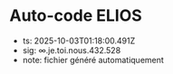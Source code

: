 # Auto-code ELIOS
- ts: 2025-10-03T01:18:00.491Z
- sig: ∞.je.toi.nous.432.528
- note: fichier généré automatiquement